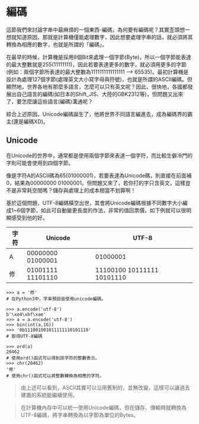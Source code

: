 # 編碼

這節我們來討論字串中最麻煩的一個東西-編碼，為何要有編碼呢？其實歪頭想一想就知道原因，那就是計算機僅能處理數字，因此想要處理字串的話，就必須將其轉換為相應的數字，也就是所謂的「編碼」。

在最早的時候，計算機是採用8個Bit來處理一個字節\(Byte\)，所以一個字節能表達的最大整數就是255\(11111111\)，因此若要表達更多的數字，就必須用更多的字節\(例如：兩個字節所表達的最大整數為1111111111111111 --&gt; 65535\)。最初計算機是設計為處理127個字節\(處理英文大小寫字母與符號\)，也就是所謂的ASCII編碼。但顯然地，世界各地有那麼多語言，怎麼可以只有英文呢？因此，很快地，各國都發展出自己語言的編碼\(如日本的Shift\_JIS、大陸的GBK2312等\)，但問題又出來了，要怎麼讓這些語言\(編碼\)溝通呢？

綜合上述原因，Unicode編碼誕生了，他將世界不同語言編進去，成為編碼界的霸主\(還是編碼XD\)。

## Unicode

在Unicode的世界中，通常都是使用兩個字節來表達一個字符，而比較生僻冷門的字則可能會使用到四個字節。  
  
像是字符A的ASCII碼為65\(01000001\)，若要表達為Unicode碼，則直接在前面補0，結果為00000000 01000001。但問題又來了，若你打的字只含英文，這樣豈不是非常耗空間嗎？儲存與處理上的成本相當不划算啊！  
  
基於這個問題，UTF-8編碼橫空出世，其會將Unicode編碼根據不同數字大小編成1~6個字節，如此可自動變更長度的作法，非常的值回票價，如下例就可以很明顯感受到他的好。

| 字符 | Unicode | UTF-8 |
| --- | --- | --- |
| A | 00000000 01000001 | 01000001 |
| 修 | 01001111 11101110 | 11100100 10111111 10101110 |

```text
>>> a = '修'
# 在Python3中，字串預設皆使用unicode編碼。

>>> a.encode('utf-8')
b'\xe4\xbf\xae'
>>> a = a.encode('utf-8')
>>> bin(int(a,16))
>>> '0b111001001011111110101110'
# 取得UTF-8編碼

>>> ord(a)
20462
# 使用ord()函式可以得到該字符的整數表示。
>>> chr(20462)
'修'
# 使用chr()函式可以將整數轉換為相應的字符。
```

> 由上述可以看到，ASCII其實可以沿用舊制的，並無改變，這樣可以讓過去建置的系統能繼續使用。

> 在計算機內存中可以統一使用Unicode編碼，但在儲存、傳輸時就轉換為UTF-8編碼，將字串轉換為以字節為單位的Bytes。

